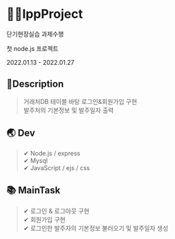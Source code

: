 # 👩‍💻IppProject
단기현장실습 과제수행  

첫 node.js 프로젝트  

2022.01.13 - 2022.01.27  

## 📌Description  
> 거래처DB 테이블 바탕 로그인&회원가입 구현    
> 발주처의 기본정보 및 발주일자 출력    

## 🌏 Dev  
> ✔ Node.js / express  
> ✔ Mysql  
> ✔ JavaScript / ejs / css  

## 📚 MainTask  
> ✔ 로그인 & 로그아웃 구현  
> ✔ 회원가입 구현  
> ✔ 로그인한 발주자의 기본정보 불러오기 및 발주일자 생성  
> 
